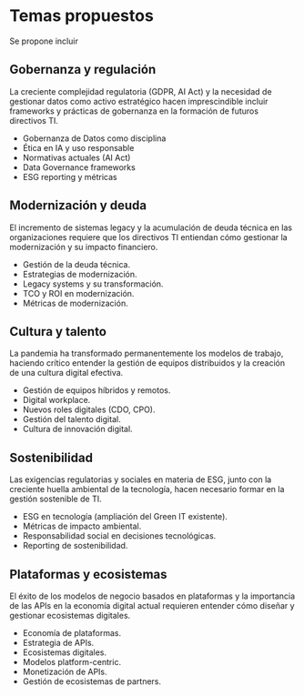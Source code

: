 # Temas propuestos

Se propone incluir

## Gobernanza y regulación

La creciente complejidad regulatoria (GDPR, AI Act) y la necesidad de gestionar datos como activo estratégico hacen imprescindible incluir frameworks y prácticas de gobernanza en la formación de futuros directivos TI.

- Gobernanza de Datos como disciplina
- Ética en IA y uso responsable
- Normativas actuales (AI Act)
- Data Governance frameworks
- ESG reporting y métricas

## Modernización y deuda

El incremento de sistemas legacy y la acumulación de deuda técnica en las organizaciones requiere que los directivos TI entiendan cómo gestionar la modernización y su impacto financiero.

- Gestión de la deuda técnica.
- Estrategias de modernización.
- Legacy systems y su transformación.
- TCO y ROI en modernización.
- Métricas de modernización.

## Cultura y talento

La pandemia ha transformado permanentemente los modelos de trabajo, haciendo crítico entender la gestión de equipos distribuidos y la creación de una cultura digital efectiva.

- Gestión de equipos híbridos y remotos.
- Digital workplace.
- Nuevos roles digitales (CDO, CPO).
- Gestión del talento digital.
- Cultura de innovación digital.

## Sostenibilidad

Las exigencias regulatorias y sociales en materia de ESG, junto con la creciente huella ambiental de la tecnología, hacen necesario formar en la gestión sostenible de TI.

- ESG en tecnología (ampliación del Green IT existente).
- Métricas de impacto ambiental.
- Responsabilidad social en decisiones tecnológicas.
- Reporting de sostenibilidad.

## Plataformas y ecosistemas

El éxito de los modelos de negocio basados en plataformas y la importancia de las APIs en la economía digital actual requieren entender cómo diseñar y gestionar ecosistemas digitales.

- Economía de plataformas.
- Estrategia de APIs.
- Ecosistemas digitales.
- Modelos platform-centric.
- Monetización de APIs.
- Gestión de ecosistemas de partners.
